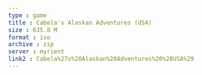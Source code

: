 ```yaml
---
type : game
title : Cabela's Alaskan Adventures (USA)
size : 635.8 M
format : iso
archive : zip
server : myrient
link2 : Cabela%27s%20Alaskan%20Adventures%20%28USA%29
---
```

